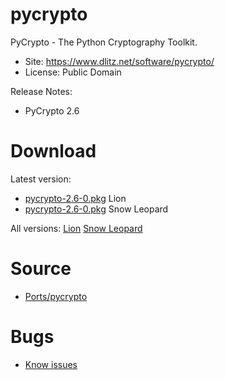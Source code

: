 

# pycrypto #

PyCrypto - The Python Cryptography Toolkit.

  * Site: https://www.dlitz.net/software/pycrypto/
  * License: Public Domain

Release Notes:
  * PyCrypto 2.6


# Download #

Latest version:
  * [pycrypto-2.6-0.pkg](http://code.google.com/p/rudix/downloads/detail?name=pycrypto-2.6-0.pkg) Lion
  * [pycrypto-2.6-0.pkg](http://code.google.com/p/rudix-snowleopard/downloads/detail?name=pycrypto-2.6-0.pkg) Snow Leopard

All versions: [Lion](http://code.google.com/p/rudix/downloads/list?q=pycrypto) [Snow Leopard](http://code.google.com/p/rudix-snowleopard/downloads/list?q=pycrypto)

# Source #
  * [Ports/pycrypto](http://code.google.com/p/rudix/source/browse/Ports/pycrypto)

# Bugs #
  * [Know issues](http://code.google.com/p/rudix/issues/list?q=pycrypto)
